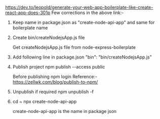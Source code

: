https://dev.to/leopold/generate-your-web-app-boilerplate-like-create-react-app-does-301p
Few corrections in the above link:-
1. Keep name in package.json as "create-node-api-app" and same for boilerplate name

2. Create bin/createNodejsApp.js file

   Get createNodejsApp.js file from node-express-boilerplate

3. Add following line in package.json 
  "bin": "bin/createNodejsApp.js"

4. Publish project
   npm publish --access public

   Before publishing
   npm login
   Reference:- https://zellwk.com/blog/publish-to-npm/ 

5. Unpublish if required
   npm unpublish -f <package-name>

6. cd ~
   npx create-node-api-app <new-project-name>

   create-node-api-app is the name in package json 
